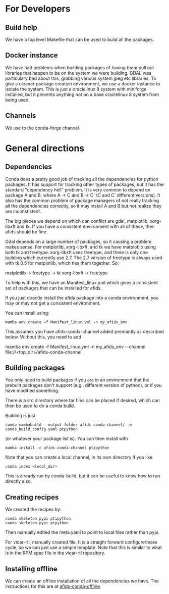 # For Developers

## Build help

We have a top level Makefile that can be used to build all the packages.

## Docker instance

We have had problems when building packages of having them pull out libraries
that happen to be on the system we were building. GDAL was particulary bad 
about this, grabbing various system jpeg etc libraries. To give a cleaner
package creation environment, we use a docker instance to isolate the system.
This is just a oraclelinux 8 system with miniforge installed, but it prevents 
anything not on a base oraclelinux 8 system from being used.

## Channels

We use to the conda-forge channel.

# General directions
## Dependencies

Conda does a pretty good job of tracking all the dependencies for python
packages. It has support for tracking other types of packages, but it has
the standard "dependency hell" problem. It is very common to depend on
package A and B, where A -> C and B -> C' (C and C' different versions).
It also has the common problem of package managers of not really tracking
all the dependencies correctly, so it may install A and B but not realize
they are inconstistent.

The big pieces we depend on which can conflict are gdal, matplotlib,
xorg-libxft and tk. If you have a consistent environment with all of these,
then afids should be fine.

Gdal depends on a large number of packages, so it causing a problem makes
sense. For matplotlib, xorg-libxft, and tk we have matplotlib using both tk
and freetype. xorg-libxft uses freetype, and there is only one building which
currently use 2.7. The 2.7 version of freetype is always used with tk 8.5 for
matplotlib, which ties them together. So:

   matplotlib  -> freetype
               -> tk
   xorg-libxft -> freetype

To help with this, we have an Manifest_linux.yml which gives a consistent
set of packages that can be installed for afids.

If you just directly install the afids package into a conda environment,
you may or may not get a consistent environment.

You can install using:

    mamba env create -f Manifest_linux.yml -n my_afids_env

This assumes you have afids-conda-channel added permantly as described below.
Without this, you need to add 

   mamba env create -f Manifest_linux.yml -n my_afids_env --channel file://<top_dir>/afids-conda-channel
   
## Building packages

You only need to build packages if you are in an environment that the prebuilt
packages don't support (e.g., different version of python), or if you have
modified something.

There is a src directory where tar files can be placed if desired, which can
then be used to do a conda build.

Building is just

    conda mambabuild --output-folder afids-conda-channel/ -m conda_build_config.yaml ptpython
	
(or whatever your package list is). You can then install with

    mamba install -c afids-conda-channel ptipython
	
Note that you can create a local channel, in its own directory if you like

    conda index <local_dir>
	
This is already run by conda-build, but it can be useful to know how to run
directly also.

## Creating recipes

We created the recipes by:

    conda skeleton pypi ptipython
    conda skeleton pypi ptpython	

Then manually edited the meta.yaml to point to local files rather than
pypi.

For vicar-rtl, manually created file. It is a straight forward configure/make
cycle, so we can just use a simple template. Note that this is similar to
what is in the RPM spec file in the vicar-rtl repository.

## Installing offline

We can create an offline installation of all the dependencies we have.
The instructions for this are at [afids-conda-offline](https://github.jpl.nasa.gov/Cartography/afids-conda-offline).
